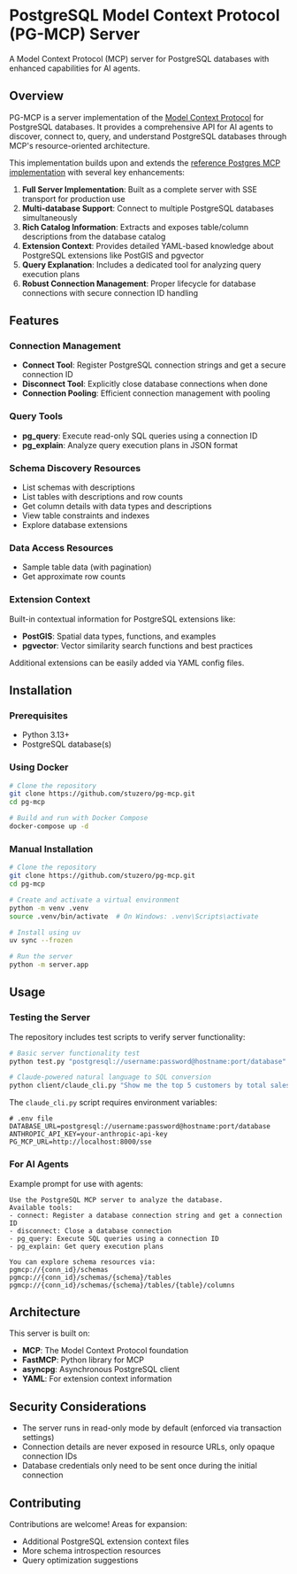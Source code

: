 # PostgreSQL Model Context Protocol (PG-MCP) Server

A Model Context Protocol (MCP) server for PostgreSQL databases with enhanced capabilities for AI agents.

## Overview

PG-MCP is a server implementation of the [Model Context Protocol](https://github.com/modelcontextprotocol/mcp) for PostgreSQL databases. It provides a comprehensive API for AI agents to discover, connect to, query, and understand PostgreSQL databases through MCP's resource-oriented architecture.

This implementation builds upon and extends the [reference Postgres MCP implementation](https://github.com/modelcontextprotocol/servers/tree/main/src/postgres) with several key enhancements:

1. **Full Server Implementation**: Built as a complete server with SSE transport for production use
2. **Multi-database Support**: Connect to multiple PostgreSQL databases simultaneously
3. **Rich Catalog Information**: Extracts and exposes table/column descriptions from the database catalog
4. **Extension Context**: Provides detailed YAML-based knowledge about PostgreSQL extensions like PostGIS and pgvector
5. **Query Explanation**: Includes a dedicated tool for analyzing query execution plans
6. **Robust Connection Management**: Proper lifecycle for database connections with secure connection ID handling

## Features

### Connection Management

- **Connect Tool**: Register PostgreSQL connection strings and get a secure connection ID
- **Disconnect Tool**: Explicitly close database connections when done
- **Connection Pooling**: Efficient connection management with pooling

### Query Tools

- **pg_query**: Execute read-only SQL queries using a connection ID
- **pg_explain**: Analyze query execution plans in JSON format

### Schema Discovery Resources

- List schemas with descriptions
- List tables with descriptions and row counts
- Get column details with data types and descriptions
- View table constraints and indexes
- Explore database extensions

### Data Access Resources

- Sample table data (with pagination)
- Get approximate row counts

### Extension Context

Built-in contextual information for PostgreSQL extensions like:

- **PostGIS**: Spatial data types, functions, and examples
- **pgvector**: Vector similarity search functions and best practices

Additional extensions can be easily added via YAML config files.

## Installation

### Prerequisites

- Python 3.13+
- PostgreSQL database(s)

### Using Docker

```bash
# Clone the repository
git clone https://github.com/stuzero/pg-mcp.git
cd pg-mcp

# Build and run with Docker Compose
docker-compose up -d
```

### Manual Installation

```bash
# Clone the repository
git clone https://github.com/stuzero/pg-mcp.git
cd pg-mcp

# Create and activate a virtual environment
python -m venv .venv
source .venv/bin/activate  # On Windows: .venv\Scripts\activate

# Install using uv
uv sync --frozen

# Run the server
python -m server.app
```

## Usage

### Testing the Server

The repository includes test scripts to verify server functionality:

```bash
# Basic server functionality test
python test.py "postgresql://username:password@hostname:port/database"

# Claude-powered natural language to SQL conversion
python client/claude_cli.py "Show me the top 5 customers by total sales"
```

The `claude_cli.py` script requires environment variables:

```
# .env file
DATABASE_URL=postgresql://username:password@hostname:port/database
ANTHROPIC_API_KEY=your-anthropic-api-key
PG_MCP_URL=http://localhost:8000/sse
```



### For AI Agents

Example prompt for use with agents:

```
Use the PostgreSQL MCP server to analyze the database. 
Available tools:
- connect: Register a database connection string and get a connection ID
- disconnect: Close a database connection
- pg_query: Execute SQL queries using a connection ID
- pg_explain: Get query execution plans

You can explore schema resources via:
pgmcp://{conn_id}/schemas
pgmcp://{conn_id}/schemas/{schema}/tables
pgmcp://{conn_id}/schemas/{schema}/tables/{table}/columns
```

## Architecture

This server is built on:

- **MCP**: The Model Context Protocol foundation
- **FastMCP**: Python library for MCP
- **asyncpg**: Asynchronous PostgreSQL client
- **YAML**: For extension context information

## Security Considerations

- The server runs in read-only mode by default (enforced via transaction settings)
- Connection details are never exposed in resource URLs, only opaque connection IDs
- Database credentials only need to be sent once during the initial connection

## Contributing

Contributions are welcome! Areas for expansion:

- Additional PostgreSQL extension context files
- More schema introspection resources
- Query optimization suggestions
